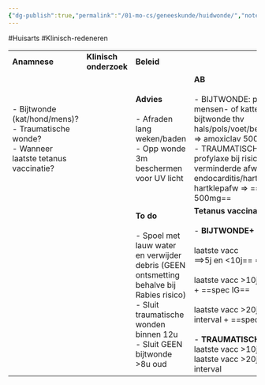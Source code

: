 ```yaml
---
{"dg-publish":true,"permalink":"/01-mo-cs/geneeskunde/huidwonde/","noteIcon":"","created":"2024-11-24T10:56:52.063+01:00","updated":"2024-12-29T13:58:44.029+01:00"}
---
```


  #Huisarts #Klinisch-redeneren 

|                                                                                                    |                        |                                                                                                                                                                                              |                                                                                                                                                                                                                                                                                                                                                                   |     |
| -------------------------------------------------------------------------------------------------- | ---------------------- | -------------------------------------------------------------------------------------------------------------------------------------------------------------------------------------------- | ----------------------------------------------------------------------------------------------------------------------------------------------------------------------------------------------------------------------------------------------------------------------------------------------------------------------------------------------------------------- | --- |
| **Anamnese**                                                                                       | **Klinisch onderzoek** | **Beleid**                                                                                                                                                                                   |                                                                                                                                                                                                                                                                                                                                                                   |     |
| - Bijtwonde (kat/hond/mens)?  <br>- Traumatische wonde?  <br>- Wanneer laatste tetanus vaccinatie? |                        | **Advies  <br>  <br>**- Afraden lang weken/baden  <br>- Opp wonde 3m beschermen voor UV licht                                                                                                | **AB  <br>  <br>**- BIJTWONDE: profylaxe bij mensen- of kattenbeet EN bij bijtwonde thv hals/pols/voet/been/genitaliën/gelaat ⇒ amoxiclav 500/125mg  <br>-  TRAUMATISCHE WONDE: profylaxe bij risicoptn met verminderde afweer/VG endocarditis/hartklepprothesen/cong hartklepafw ⇒ ==flucloxaciline 500mg==                                                      |     |
|                                                                                                    |                        | **To do  <br>  <br>**- Spoel met lauw water en verwijder debris (GEEN ontsmetting behalve bij Rabies risico)  <br>- Sluit traumatische wonden binnen 12u  <br>- Sluit GEEN bijtwonde >8u oud | **Tetanus vaccinatie**  <br>  <br>- **BIJTWONDE+**<br><br>laatste vacc  <br>==>5j en <10j== ⇒ 1 dosis  <br><br>laatste vacc >10j en <20j ⇒ 1 dosis +  ==spec IG==  <br><br>laatste vacc >20j ⇒ 2 doses met 6m interval +  ==spec IG==  <br><br>-  **TRAUMATISCHE WONDE:**<br>laatste vacc >10j en <20j ⇒ 1 dosis  <br>laatste vacc >20j ⇒ 2 doses met 6m interval |     |

